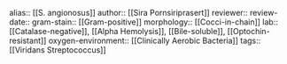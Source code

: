 alias:: [[S. angionosus]]
author:: [[Sira Pornsiriprasert]] 
reviewer::
review-date::
gram-stain:: [[Gram-positive]] 
morphology:: [[Cocci-in-chain]] 
lab:: [[Catalase-negative]], [[Alpha Hemolysis]], [[Bile-soluble]], [[Optochin-resistant]] 
oxygen-environment:: [[Clinically Aerobic Bacteria]]
tags:: [[Viridans Streptococcus]]
